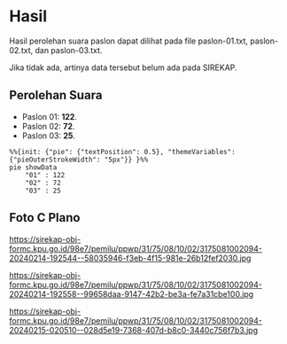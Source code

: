 # Hasil

Hasil perolehan suara paslon dapat dilihat pada file paslon-01.txt, paslon-02.txt, dan paslon-03.txt.

Jika tidak ada, artinya data tersebut belum ada pada SIREKAP.

## Perolehan Suara

 * Paslon 01: **122**.
 * Paslon 02: **72**.
 * Paslon 03: **25**.

```mermaid
%%{init: {"pie": {"textPosition": 0.5}, "themeVariables": {"pieOuterStrokeWidth": "5px"}} }%%
pie showData
    "01" : 122
    "02" : 72
    "03" : 25
```
## Foto C Plano

https://sirekap-obj-formc.kpu.go.id/98e7/pemilu/ppwp/31/75/08/10/02/3175081002094-20240214-192544--58035946-f3eb-4f15-981e-26b12fef2030.jpg

https://sirekap-obj-formc.kpu.go.id/98e7/pemilu/ppwp/31/75/08/10/02/3175081002094-20240214-192558--99658daa-9147-42b2-be3a-fe7a31cbe100.jpg

https://sirekap-obj-formc.kpu.go.id/98e7/pemilu/ppwp/31/75/08/10/02/3175081002094-20240215-020510--028d5e19-7368-407d-b8c0-3440c756f7b3.jpg
